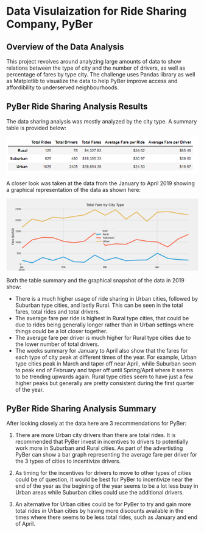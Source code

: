 # Data Visulaization for Ride Sharing Company, PyBer 

## Overview of the Data Analysis
This project revolves around analyzing large amounts of data to show relations between the type of city and the number of drivers, as well as percentage of fares by type city. The challenge uses Pandas library as well as Matplotlib to visualize the data to help PyBer improve access and affordibility to underserved neighbourhoods. 

## PyBer Ride Sharing Analysis Results

The data sharing analysis was mostly analyzed by the city type. A summary table is provided below: 

![Data Summary](https://github.com/ayaakoub/PyBer_Analysis/blob/main/Analysis/Summary.PNG)

A closer look was taken at the data from the January to April 2019 showing a graphical representation of the data as shown here:

![Weeks Summary](https://github.com/ayaakoub/PyBer_Analysis/blob/main/Analysis/PyBer_fare_summary.png)

Both the table summary and the graphical snapshot of the data in 2019 show:
- There is a much higher usage of ride sharing in Urban cities, followed by Suburban type cities, and lastly Rural. This can be seen in the total fares, total rides and total drivers. 
- The average fare per ride is highest in Rural type cities, that could be due to rides being generally longer rather than in Urban settings where things could be a lot closer together. 
- The average fare per driver is much higher for Rural type cities due to the lower number of total drivers. 
- The weeks summary for January to April also show that the fares for each type of city peak at different times of the year. For example, Urban type cities peak in March and taper off near April, while Suburban seem to peak end of February and taper off until Spring/April where it seems to be trending upwards again. Rural type cities seem to have just a few higher peaks but generally are pretty consistent during the first quarter of the year. 

## PyBer Ride Sharing Analysis Summary

After looking closely at the data here are 3 recommendations for PyBer: 

1. There are more Urban city drivers than there are total rides. It is recommended that PyBer invest in incentives to drivers to potentially work more in Suburban and Rural cities. As part of the advertisting PyBer can show a bar graph representing the average fare per driver for the 3 types of cities to incentivize drivers.

2. As timing for the incentives for drivers to move to other types of cities could be of question, it would be best for PyBer to incentivize near the end of the year as the begining of the year seems to be a lot less busy in Urban areas while Suburban cities could use the additional drivers. 

3. An alternative for Urban cities could be for PyBer to try and gain more total rides in Urban cities by having more discounts available in the times where there seems to be less total rides, such as January and end of April. 
